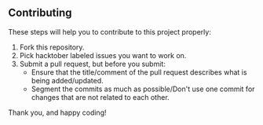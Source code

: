 ## Contributing

These steps will help you to contribute to this project properly:
1. Fork this repository.
2. Pick hacktober labeled issues you want to work on.
3. Submit a pull request, but before you submit:
   * Ensure that the title/comment of the pull request describes what is being added/updated.
   * Segment the commits as much as possible/Don't use one commit for changes that are not related to each other.

Thank you, and happy coding!